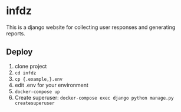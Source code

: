 # infdz
This is a django website for collecting user responses and generating reports.

## Deploy
1. clone project
2. `cd infdz`
3. `cp {.example,}.env`
4. edit .env for your environment
5. `docker-compose up`
6. Create superuser: `docker-compose exec django python manage.py createsuperuser`
